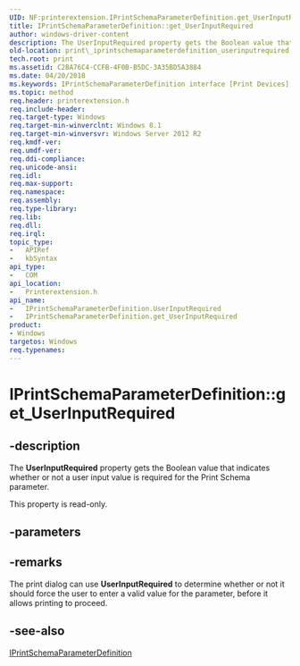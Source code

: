 ```yaml
---
UID: NF:printerextension.IPrintSchemaParameterDefinition.get_UserInputRequired
title: IPrintSchemaParameterDefinition::get_UserInputRequired
author: windows-driver-content
description: The UserInputRequired property gets the Boolean value that indicates whether or not a user input value is required for the Print Schema parameter.
old-location: print\_iprintschemaparameterdefinition_userinputrequired.htm
tech.root: print
ms.assetid: C2BA76C4-CCFB-4F0B-B5DC-3A35BD5A3884
ms.date: 04/20/2018
ms.keywords: IPrintSchemaParameterDefinition interface [Print Devices],UserInputRequired property, IPrintSchemaParameterDefinition.UserInputRequired, IPrintSchemaParameterDefinition.get_UserInputRequired, IPrintSchemaParameterDefinition::UserInputRequired, IPrintSchemaParameterDefinition::get_UserInputRequired, UserInputRequired property [Print Devices], UserInputRequired property [Print Devices],IPrintSchemaParameterDefinition interface, get_UserInputRequired, print._iprintschemaparameterdefinition_userinputrequired, printerextension/IPrintSchemaParameterDefinition::UserInputRequired, printerextension/IPrintSchemaParameterDefinition::get_UserInputRequired
ms.topic: method
req.header: printerextension.h
req.include-header: 
req.target-type: Windows
req.target-min-winverclnt: Windows 8.1
req.target-min-winversvr: Windows Server 2012 R2
req.kmdf-ver: 
req.umdf-ver: 
req.ddi-compliance: 
req.unicode-ansi: 
req.idl: 
req.max-support: 
req.namespace: 
req.assembly: 
req.type-library: 
req.lib: 
req.dll: 
req.irql: 
topic_type:
-	APIRef
-	kbSyntax
api_type:
-	COM
api_location:
-	Printerextension.h
api_name:
-	IPrintSchemaParameterDefinition.UserInputRequired
-	IPrintSchemaParameterDefinition.get_UserInputRequired
product:
- Windows
targetos: Windows
req.typenames: 
---
```


# IPrintSchemaParameterDefinition::get_UserInputRequired


## -description


The <b>UserInputRequired</b> property gets the Boolean value that indicates whether or not a user input value is required for the Print Schema parameter.

This property is read-only.


## -parameters


## -remarks



The print dialog can use <b>UserInputRequired</b> to determine whether or not it should force the user to enter a valid value for the parameter, before it allows printing to proceed.




## -see-also




<a href="https://msdn.microsoft.com/library/windows/hardware/dn465890">IPrintSchemaParameterDefinition</a>
 

 

